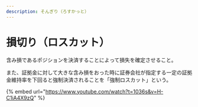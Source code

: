 ```yaml
---
description: そんぎり（ろすかっと）
---
```


# 損切り（ロスカット）

含み損であるポジションを決済することによって損失を確定させること。

また、証拠金に対して大きな含み損をおった時に証券会社が指定する一定の証拠金維持率を下回ると強制決済されることを「強制ロスカット」という。



{% embed url="https://www.youtube.com/watch?t=1036s&v=H-C1iA4X9zQ" %}

